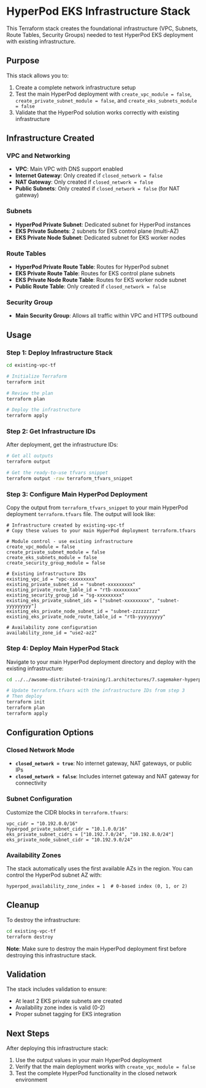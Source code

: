 # HyperPod EKS Infrastructure Stack

This Terraform stack creates the foundational infrastructure (VPC, Subnets, Route Tables, Security Groups) needed to test HyperPod EKS deployment with existing infrastructure.

## Purpose

This stack allows you to:
1. Create a complete network infrastructure setup
2. Test the main HyperPod deployment with `create_vpc_module = false`, `create_private_subnet_module = false`, and `create_eks_subnets_module = false`
3. Validate that the HyperPod solution works correctly with existing infrastructure

## Infrastructure Created

### VPC and Networking
- **VPC**: Main VPC with DNS support enabled
- **Internet Gateway**: Only created if `closed_network = false`
- **NAT Gateway**: Only created if `closed_network = false`
- **Public Subnets**: Only created if `closed_network = false` (for NAT gateway)

### Subnets
- **HyperPod Private Subnet**: Dedicated subnet for HyperPod instances
- **EKS Private Subnets**: 2 subnets for EKS control plane (multi-AZ)
- **EKS Private Node Subnet**: Dedicated subnet for EKS worker nodes

### Route Tables
- **HyperPod Private Route Table**: Routes for HyperPod subnet
- **EKS Private Route Table**: Routes for EKS control plane subnets
- **EKS Private Node Route Table**: Routes for EKS worker node subnet
- **Public Route Table**: Only created if `closed_network = false`

### Security Group
- **Main Security Group**: Allows all traffic within VPC and HTTPS outbound

## Usage

### Step 1: Deploy Infrastructure Stack

```bash
cd existing-vpc-tf

# Initialize Terraform
terraform init

# Review the plan
terraform plan

# Deploy the infrastructure
terraform apply
```

### Step 2: Get Infrastructure IDs

After deployment, get the infrastructure IDs:

```bash
# Get all outputs
terraform output

# Get the ready-to-use tfvars snippet
terraform output -raw terraform_tfvars_snippet
```

### Step 3: Configure Main HyperPod Deployment

Copy the output from `terraform_tfvars_snippet` to your main HyperPod deployment `terraform.tfvars` file. The output will look like:

```hcl
# Infrastructure created by existing-vpc-tf
# Copy these values to your main HyperPod deployment terraform.tfvars

# Module control - use existing infrastructure
create_vpc_module = false
create_private_subnet_module = false
create_eks_subnets_module = false
create_security_group_module = false

# Existing infrastructure IDs
existing_vpc_id = "vpc-xxxxxxxxx"
existing_private_subnet_id = "subnet-xxxxxxxxx"
existing_private_route_table_id = "rtb-xxxxxxxxx"
existing_security_group_id = "sg-xxxxxxxxx"
existing_eks_private_subnet_ids = ["subnet-xxxxxxxxx", "subnet-yyyyyyyyy"]
existing_eks_private_node_subnet_id = "subnet-zzzzzzzzz"
existing_eks_private_node_route_table_id = "rtb-yyyyyyyyy"

# Availability zone configuration
availability_zone_id = "use2-az2"
```

### Step 4: Deploy Main HyperPod Stack

Navigate to your main HyperPod deployment directory and deploy with the existing infrastructure:

```bash
cd ../../awsome-distributed-training/1.architectures/7.sagemaker-hyperpod-eks/terraform-modules/hyperpod-eks-tf

# Update terraform.tfvars with the infrastructure IDs from step 3
# Then deploy
terraform init
terraform plan
terraform apply
```

## Configuration Options

### Closed Network Mode

- **`closed_network = true`**: No internet gateway, NAT gateways, or public IPs
- **`closed_network = false`**: Includes internet gateway and NAT gateway for connectivity

### Subnet Configuration

Customize the CIDR blocks in `terraform.tfvars`:

```hcl
vpc_cidr = "10.192.0.0/16"
hyperpod_private_subnet_cidr = "10.1.0.0/16"
eks_private_subnet_cidrs = ["10.192.7.0/24", "10.192.8.0/24"]
eks_private_node_subnet_cidr = "10.192.9.0/24"
```

### Availability Zones

The stack automatically uses the first available AZs in the region. You can control the HyperPod subnet AZ with:

```hcl
hyperpod_availability_zone_index = 1  # 0-based index (0, 1, or 2)
```

## Cleanup

To destroy the infrastructure:

```bash
cd existing-vpc-tf
terraform destroy
```

**Note**: Make sure to destroy the main HyperPod deployment first before destroying this infrastructure stack.

## Validation

The stack includes validation to ensure:
- At least 2 EKS private subnets are created
- Availability zone index is valid (0-2)
- Proper subnet tagging for EKS integration

## Next Steps

After deploying this infrastructure stack:
1. Use the output values in your main HyperPod deployment
2. Verify that the main deployment works with `create_vpc_module = false`
3. Test the complete HyperPod functionality in the closed network environment